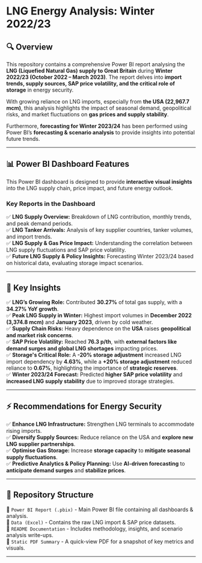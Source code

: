 # **LNG Energy Analysis: Winter 2022/23**


## **🔍 Overview**
This repository contains a comprehensive Power BI report analysing the **LNG (Liquefied Natural Gas) supply to Great Britain** during **Winter 2022/23 (October 2022 – March 2023)**. The report delves into **import trends, supply sources, SAP price volatility, and the critical role of storage** in energy security.  

With growing reliance on LNG imports, especially from **the USA (22,967.7 mcm)**, this analysis highlights the impact of seasonal demand, geopolitical risks, and market fluctuations on **gas prices and supply stability**.  

Furthermore, **forecasting for Winter 2023/24** has been performed using Power BI’s **forecasting & scenario analysis** to provide insights into potential future trends.  

---

## **📊 Power BI Dashboard Features**
This Power BI dashboard is designed to provide **interactive visual insights** into the LNG supply chain, price impact, and future energy outlook.  

### **Key Reports in the Dashboard**
✅ **LNG Supply Overview:** Breakdown of LNG contribution, monthly trends, and peak demand periods.  
✅ **LNG Tanker Arrivals:** Analysis of key supplier countries, tanker volumes, and import trends.  
✅ **LNG Supply & Gas Price Impact:** Understanding the correlation between LNG supply fluctuations and SAP price volatility.  
✅ **Future LNG Supply & Policy Insights:** Forecasting Winter 2023/24 based on historical data, evaluating storage impact scenarios.  

---

## **📌 Key Insights**
✅ **LNG’s Growing Role:** Contributed **30.27%** of total gas supply, with a **34.27% YoY growth**.  
✅ **Peak LNG Supply in Winter:** Highest import volumes in **December 2022 (3,374.8 mcm)** and **January 2023**, driven by cold weather.  
✅ **Supply Chain Risks:** Heavy dependence on the **USA** raises **geopolitical and market risk concerns**.  
✅ **SAP Price Volatility:** Reached **76.3 p/th**, with **external factors like demand surges and global LNG shortages** impacting prices.  
✅ **Storage's Critical Role:** A **-20% storage adjustment** increased LNG import dependency by **4.63%**, while a **+20% storage adjustment** reduced reliance to **0.67%**, highlighting the importance of **strategic reserves**.  
✅ **Winter 2023/24 Forecast:** Predicted **higher SAP price volatility** and **increased LNG supply stability** due to improved storage strategies.  

---

## **⚡ Recommendations for Energy Security**
✅ **Enhance LNG Infrastructure:** Strengthen LNG terminals to accommodate rising imports.  
✅ **Diversify Supply Sources:** Reduce reliance on the USA and **explore new LNG supplier partnerships**.  
✅ **Optimise Gas Storage:** Increase **storage capacity** to **mitigate seasonal supply fluctuations**.  
✅ **Predictive Analytics & Policy Planning:** Use **AI-driven forecasting** to **anticipate demand surges** and **stabilize prices**.  

---

## **📂 Repository Structure**
📁 `Power BI Report (.pbix)` - Main Power BI file containing all dashboards & analysis.  
📁 `Data (Excel)` - Contains the raw LNG import & SAP price datasets.  
📁 `README Documentation` - Includes methodology, insights, and scenario analysis write-ups.  
📁 `Static PDF Summary` - A quick-view PDF for a snapshot of key metrics and visuals.

---


